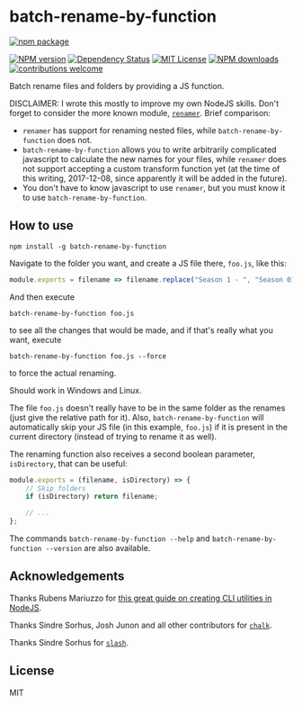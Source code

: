 batch-rename-by-function
========================

[![npm package](https://nodei.co/npm/batch-rename-by-function.png?downloads=true&downloadRank=true&stars=true)](https://nodei.co/npm/batch-rename-by-function/)

[![NPM version][npm-version-image]][npm-url]
[![Dependency Status](https://david-dm.org/papb/batch-rename-by-function.svg)](https://david-dm.org/papb/batch-rename-by-function)
[![MIT License][license-image]][license-url]
[![NPM downloads][npm-downloads-image]][npm-url]
[![contributions welcome](https://img.shields.io/badge/contributions-welcome-brightgreen.svg)](https://github.com/papb/batch-rename-by-function/issues)

Batch rename files and folders by providing a JS function.

DISCLAIMER: I wrote this mostly to improve my own NodeJS skills. Don't forget to consider the more known module, [`renamer`](https://github.com/75lb/renamer). Brief comparison:

* `renamer` has support for renaming nested files, while `batch-rename-by-function` does not.
* `batch-rename-by-function` allows you to write arbitrarily complicated javascript to calculate the new names for your files, while `renamer` does not support accepting a custom transform function yet (at the time of this writing, 2017-12-08, since apparently it will be added in the future).
* You don't have to know javascript to use `renamer`, but you must know it to use `batch-rename-by-function`.

How to use
----------

```
npm install -g batch-rename-by-function
```

Navigate to the folder you want, and create a JS file there, `foo.js`, like this:

```javascript
module.exports = filename => filename.replace("Season 1 - ", "Season 01 - ");
```

And then execute

```
batch-rename-by-function foo.js
```

to see all the changes that would be made, and if that's really what you want, execute

```
batch-rename-by-function foo.js --force
```

to force the actual renaming.

Should work in Windows and Linux.

The file `foo.js` doesn't really have to be in the same folder as the renames (just give the relative path for it). Also, `batch-rename-by-function` will automatically skip your JS file (in this example, `foo.js`) if it is present in the current directory (instead of trying to rename it as well).

The renaming function also receives a second boolean parameter, `isDirectory`, that can be useful:

```javascript
module.exports = (filename, isDirectory) => {
    // Skip folders
    if (isDirectory) return filename;

    // ...
};
```

The commands `batch-rename-by-function --help` and `batch-rename-by-function --version` are also available.

Acknowledgements
--------------------------------------

Thanks Rubens Mariuzzo for [this great guide on creating CLI utilities in NodeJS](https://x-team.com/blog/a-guide-to-creating-a-nodejs-command/).

Thanks Sindre Sorhus, Josh Junon and all other contributors for [`chalk`](https://github.com/chalk/chalk).

Thanks Sindre Sorhus for [`slash`](https://github.com/sindresorhus/slash).


License
--------------------------------------

MIT

[npm-url]: https://npmjs.org/package/batch-rename-by-function
[npm-version-image]: https://img.shields.io/npm/v/batch-rename-by-function.svg
[npm-downloads-image]: https://img.shields.io/npm/dt/batch-rename-by-function.svg

[license-image]: http://img.shields.io/badge/license-MIT-blue.svg
[license-url]: LICENSE